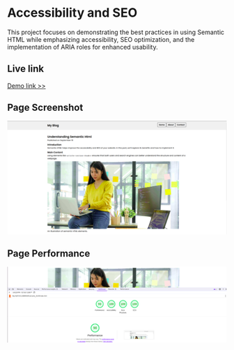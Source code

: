 # Accessibility and SEO
This project focuses on demonstrating the best practices in using Semantic HTML while emphasizing accessibility, SEO optimization, and the implementation of ARIA roles for enhanced usability.

## Live link
[Demo link >>](https://felix45.github.io/alx-intermediate-frontend)

## Page Screenshot
![](./home.png)

## Page Performance
![](./performance.png)


